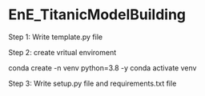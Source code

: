 # EnE_TitanicModelBuilding


Step 1: Write template.py file

Step 2: create vritual enviroment

conda create -n venv python=3.8 -y
conda activate venv

Step 3: Write setup.py file and requirements.txt file